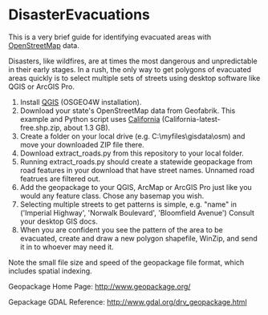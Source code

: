 # DisasterEvacuations
This is a very brief guide for identifying evacuated areas with <a href="https://www.openstreetmap.org/about">OpenStreetMap</a> data.

Disasters, like wildfires, are at times the most dangerous and unpredictable in their early stages. In a rush, the only way to get polygons of evacuated areas quickly is to select multiple sets of streets using desktop software like QGIS or ArcGIS Pro.

1. Install <a href="https://qgis.org/en/site/index.html">QGIS</a> (OSGEO4W installation).
2. Download your state's OpenStreetMap data from Geofabrik. This example and Python script uses <a href="http://download.geofabrik.de/north-america/us/california.html">California</a> (California-latest-free.shp.zip, about 1.3 GB).
3. Create a folder on your local drive (e.g. C:\myfiles\gisdata\osm) and move your downloaded ZIP file there.
4. Download extract_roads.py from this repository to your local folder.
5. Running extract_roads.py should create a statewide geopackage from road features in your download that have street names. Unnamed road featrues are filtered out.
6. Add the geopackage to your QGIS, ArcMap or ArcGIS Pro just like you would any feature class. Chose any basemap you wish.
7. Selecting multiple streets to get patterns is simple, e.g. "name" in ('Imperial Highway', 'Norwalk Boulevard', 'Bloomfield Avenue') Consult your desktop GIS docs.
8. When you are confident you see the pattern of the area to be evacuated, create and draw a new polygon shapefile, WinZip, and send it in to whoever may need it.

<p>Note the small file size and speed of the geopackage file format, which includes spatial indexing.</p>
<p>Geopackage Home Page: <a href="http://www.geopackage.org/">http://www.geopackage.org/</a></p>
<p>Gepackage GDAL Reference: <a href="http://www.gdal.org/drv_geopackage.html">http://www.gdal.org/drv_geopackage.html</a><p/>
